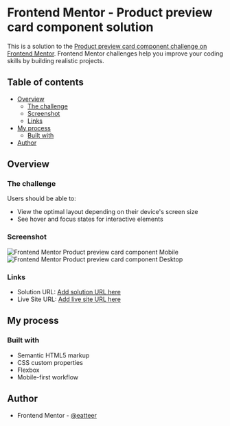 # Frontend Mentor - Product preview card component solution

This is a solution to the [Product preview card component challenge on Frontend Mentor](https://www.frontendmentor.io/challenges/product-preview-card-component-GO7UmttRfa). Frontend Mentor challenges help you improve your coding skills by building realistic projects. 

## Table of contents

- [Overview](#overview)
  - [The challenge](#the-challenge)
  - [Screenshot](#screenshot)
  - [Links](#links)
- [My process](#my-process)
  - [Built with](#built-with)
- [Author](#author)

## Overview

### The challenge

Users should be able to:

- View the optimal layout depending on their device's screen size
- See hover and focus states for interactive elements

### Screenshot

![Frontend Mentor Product preview card component Mobile](https://user-images.githubusercontent.com/55556476/183980309-05a3bf59-91d3-4dfd-82c3-0c21b2eb8980.png)
![Frontend Mentor Product preview card component Desktop](https://user-images.githubusercontent.com/55556476/183980405-c49f570d-0482-4343-9d9b-61c17096d0c5.png)

### Links

- Solution URL: [Add solution URL here](https://your-solution-url.com)
- Live Site URL: [Add live site URL here](https://your-live-site-url.com)

## My process

### Built with

- Semantic HTML5 markup
- CSS custom properties
- Flexbox
- Mobile-first workflow

## Author

- Frontend Mentor - [@eatteer](https://www.frontendmentor.io/profile/eatteer)
